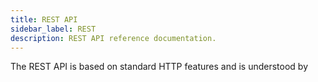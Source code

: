 ```yaml
---
title: REST API
sidebar_label: REST
description: REST API reference documentation.
---
```


The REST API is based on standard HTTP features and is understood by
